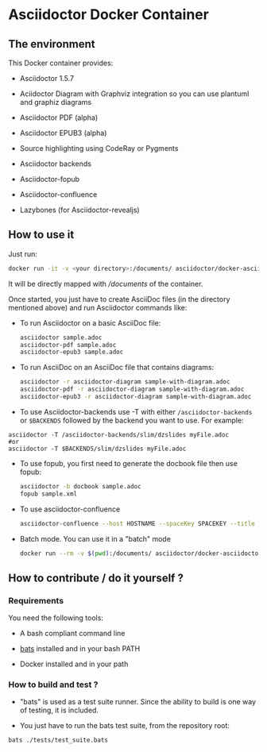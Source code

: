 # Asciidoctor Docker Container

## The environment

This Docker container provides:

  - Asciidoctor 1.5.7

  - Aciidoctor Diagram with Graphviz integration so you can use plantuml and graphiz diagrams

  - Asciidoctor PDF (alpha)

  - Asciidoctor EPUB3 (alpha)

  - Source highlighting using CodeRay or Pygments

  - Asciidoctor backends

  - Asciidoctor-fopub

  - Asciidoctor-confluence

  - Lazybones (for Asciidoctor-revealjs)

## How to use it

Just run:

``` bash
docker run -it -v <your directory>:/documents/ asciidoctor/docker-asciidoctor
```

It will be directly mapped with */documents* of the container.

Once started, you just have to create AsciiDoc files (in the directory mentioned above) and run Asciidoctor commands like:

  - To run Asciidoctor on a basic AsciiDoc file:
    
    ``` bash
    asciidoctor sample.adoc
    asciidoctor-pdf sample.adoc
    asciidoctor-epub3 sample.adoc
    ```

  - To run AsciiDoc on an AsciiDoc file that contains diagrams:
    
    ``` bash
    asciidoctor -r asciidoctor-diagram sample-with-diagram.adoc
    asciidoctor-pdf -r asciidoctor-diagram sample-with-diagram.adoc
    asciidoctor-epub3 -r asciidoctor-diagram sample-with-diagram.adoc
    ```

  - To use Asciidoctor-backends use -T with either `/asciidoctor-backends` or `$BACKENDS` followed by the backend you want to use. For example:

<!-- end list -->

    asciidoctor -T /asciidoctor-backends/slim/dzslides myFile.adoc
    #or
    asciidoctor -T $BACKENDS/slim/dzslides myFile.adoc

  - To use fopub, you first need to generate the docbook file then use fopub:
    
    ``` bash
    asciidoctor -b docbook sample.adoc
    fopub sample.xml
    ```

  - To use asciidoctor-confluence
    
    ``` bash
    asciidoctor-confluence --host HOSTNAME --spaceKey SPACEKEY --title TITLE --username USER --password PASSWORD sample.adoc
    ```

  - Batch mode. You can use it in a "batch" mode
    
    ``` bash
    docker run --rm -v $(pwd):/documents/ asciidoctor/docker-asciidoctor asciidoctor-pdf index.adoc
    ```

## How to contribute / do it yourself ?

### Requirements

You need the following tools:

  - A bash compliant command line

  - [bats](https://github.com/sstephenson/bats) installed and in your bash PATH

  - Docker installed and in your path

### How to build and test ?

  - "bats" is used as a test suite runner. Since the ability to build is one
    way of testing, it is included.

  - You just have to run the bats test suite, from the repository root:

<!-- end list -->

``` bash
bats ./tests/test_suite.bats
```
